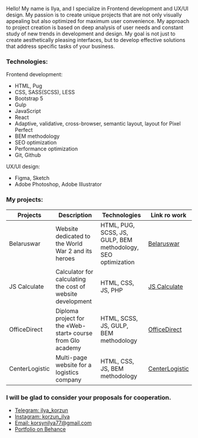 Hello! My name is Ilya, and I specialize in Frontend development and UX/UI design. My passion is to create unique projects that are not only visually appealing but also optimized for maximum user convenience. My approach to project creation is based on deep analysis of user needs and constant study of new trends in development and design. My goal is not just to create aesthetically pleasing interfaces, but to develop effective solutions that address specific tasks of your business.

### Technologies:
Frontend development:
- HTML, Pug
- CSS, SASS(SCSS), LESS
- Bootstrap 5
- Gulp
- JavaScript
- React
- Adaptive, validative, cross-browser, semantic layout, layout for Pixel Perfect
- BEM methodology
- SEO optimization
- Performance optimization
- Git, Github
  
UX/UI design:
- Figma, Sketch
- Adobe Photoshop, Adobe Illustrator

### My projects:
| Projects      | Description          | Technologies  | Link ro work |
| ------------- | ----------------- | ----------- | ---------------- |
| Belaruswar | Website dedicated to the World War 2 and its heroes | HTML, PUG, SCSS, JS, GULP, BEM methodology, SEO optimization | [Belaruswar](https://belaruswar2025.by) |
| JS Calculate | Calculator for calculating the cost of website development | HTML, CSS, JS, PHP | [JS Calculate](https://ilya-korzun.github.io/js-calculate) |
| OfficeDirect | Diploma project for the «Web-start» course from Glo academy| HTML, SCSS, JS, GULP, BEM methodology | [OfficeDirect](https://ilya-korzun.github.io/officedirect/src) |
| CenterLogistic | Multi-page website for a logistics company | HTML, CSS, JS, BEM methodology | [CenterLogistic](https://ilya-korzun.github.io/centerlogistic) |

### I will be glad to consider your proposals for cooperation.
- [Telegram: ilya_korzun](https://t.me/ilya_korzun)
- [Instagram: korzun_ilya](https://www.instagram.com/korzun_ilya)
- [Email: korsynilya77@gmail.com](mailto:korsynilya77@gmail.com)
- [Portfolio on Behance](https://www.behance.net/ilya_korzun)
